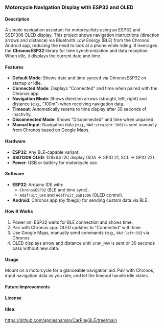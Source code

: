 ### Motorcycle Navigation Display with ESP32 and OLED

#### Description
A simple navigation assistant for motorcyclists using an ESP32 and SSD1306 OLED display. This project shows navigation instructions (direction arrows and distance) via Bluetooth Low Energy (BLE) from the Chronos Android app, reducing the need to look at a phone while riding. It leverages the **ChronosESP32** library for time synchronization and data reception. When idle, it displays the current date and time.

#### Features
- **Default Mode**: Shows date and time synced via ChronosESP32 on startup or idle.
- **Connected Mode**: Displays "Connected" and time when paired with the Chronos app.
- **Navigation Mode**: Shows direction arrows (straight, left, right) and distance (e.g., "100m") when receiving navigation data.
- **Timeout**: Automatically reverts to time display after 30 seconds of inactivity.
- **Disconnected Mode**: Shows "Disconnected" and time when unpaired.
- **Manual Input**: Navigation data (e.g., `NAV:straight:100`) is sent manually from Chronos based on Google Maps.

#### Hardware
- **ESP32**: Any BLE-capable variant.
- **SSD1306 OLED**: 128x64 I2C display (SDA -> GPIO 21, SCL -> GPIO 22).
- **Power**: USB or battery for motorcycle use.

#### Software
- **ESP32**: Arduino IDE with:
  - `ChronosESP32` (BLE and time sync).
  - `Adafruit_GFX` and `Adafruit_SSD1306` (OLED control).
- **Android**: Chronos app (by fbiego) for sending custom data via BLE.

#### How It Works
1. Power on: ESP32 waits for BLE connection and shows time.
2. Pair with Chronos app: OLED updates to "Connected" with time.
3. Use Google Maps, manually send commands (e.g., `NAV:left:50`) via Chronos.
4. OLED displays arrow and distance until `STOP_NAV` is sent or 30 seconds pass without new data.

#### Usage
Mount on a motorcycle for a glanceable navigation aid. Pair with Chronos, input navigation data as you ride, and let the timeout handle idle states.

#### Future Improvements


#### License

#### Idea:
https://github.com/appleshaman/CarPlayBLE/tree/main
